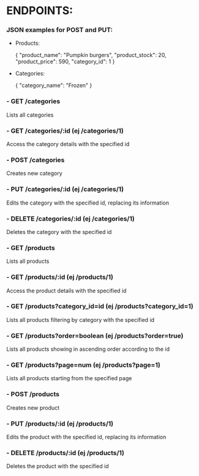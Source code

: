 # ENDPOINTS:

### JSON examples for POST and PUT:

 - Products:   

    {
        "product_name": "Pumpkin burgers",
        "product_stock": 20,
        "product_price": 590,
        "category_id": 1
    }

 - Categories: 

    {
        "category_name": "Frozen"
    }

### - GET /categories
Lists all categories

### - GET /categories/:id (ej /categories/1)
Access the category details with the specified id

### - POST /categories
Creates new category

### - PUT /categories/:id (ej /categories/1)
Edits the category with the specified id, replacing its information

### - DELETE /categories/:id (ej /categories/1)
Deletes the category with the specified id

### - GET /products
Lists all products

### - GET /products/:id (ej /products/1)
Access the product details with the specified id

### - GET /products?category_id=id (ej /products?category_id=1)
Lists all products filtering by category with the specified id

### - GET /products?order=boolean (ej /products?order=true)
Lists all products showing in ascending order according to the id

### - GET /products?page=num (ej /products?page=1)
Lists all products starting from the specified page

### - POST /products
Creates new product

### - PUT /products/:id (ej /products/1)
Edits the product with the specified id, replacing its information

### - DELETE /products/:id (ej /products/1)
Deletes the product with the specified id
